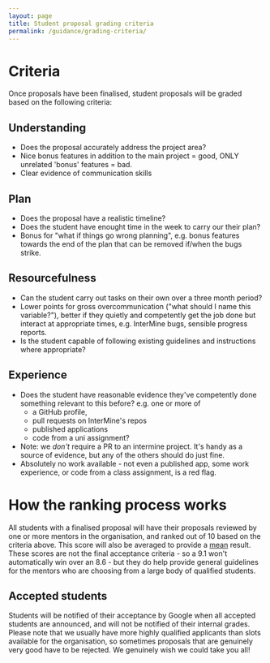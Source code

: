 ```yaml
---
layout: page
title: Student proposal grading criteria
permalink: /guidance/grading-criteria/
---
```


# Criteria

Once proposals have been finalised, student proposals will be graded based on the following criteria:

## Understanding 
- Does the proposal accurately address the project area? 
- Nice bonus features in addition to the main project = good, ONLY unrelated 'bonus' features = bad.
- Clear evidence of communication skills

## Plan 
- Does the proposal have a realistic timeline? 
- Does the student have enought time in the week to carry our their plan?
- Bonus for "what if things go wrong planning", e.g. bonus features towards the end of the plan that can be removed if/when the bugs strike.

## Resourcefulness 
- Can the student carry out tasks on their own over a three month period? 
- Lower points for gross overcommunication ("what should I name this variable?"), better if they quietly and competently get the job done but interact at appropriate times, e.g. InterMine bugs, sensible progress reports. 
- Is the student capable of following existing guidelines and instructions where appropriate?

## Experience 

- Does the student have reasonable evidence they've competently done something relevant to this before? e.g. one or more of
  - a GitHub profile, 
  - pull requests on InterMine's repos 
  - published applications
  - code from a uni assignment? 
- Note: we _don't_ require a PR to an intermine project. It's handy as a source of evidence, but any of the others should do just fine. 
- Absolutely no work available - not even a published app, some work experience, or code from a class assignment, is a red flag. 

# How the ranking process works

All students with a finalised proposal will have their proposals reviewed by one or more mentors in the organisation, and ranked out of 10 based on the criteria above. This score will also be averaged to provide a [mean](http://www.bbc.co.uk/schools/gcsebitesize/maths/statistics/measuresofaveragerev2.shtml) result. These scores are not the final acceptance criteria - so a 9.1 won't automatically win over an 8.6 - but they do help provide general guidelines for the mentors who are choosing from a large body of qualified students. 

## Accepted students

Students will be notified of their acceptance by Google when all accepted students are announced, and will not be notified of their internal grades. Please note that we usually have more highly qualified applicants than slots available for the organisation, so sometimes proposals that are genuinely very good have to be rejected. We genuinely wish we could take you all!
